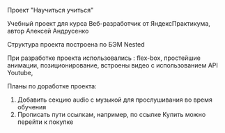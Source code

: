 Проект "Научиться учиться"


Учебный проект для курса Веб-разработчик от ЯндексПрактикума, автор Алексей Андрусенко


Структура проекта построена по БЭМ Nested


При разработке проекта использовались : flex-box, простейшие анимации, позиционирование, встроены видео с использованием API Youtube, 


Планы по доработке проекта: 
1. Добавить секцию audio с музыкой для прослушивания во время обучения
2. Прописать пути ссылкам, например, по ссылке Купить можно перейти к покупке
